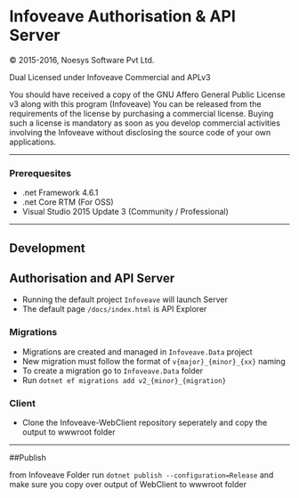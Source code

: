 # Infoveave Authorisation & API Server

&copy; 2015-2016, Noesys Software Pvt Ltd. 

Dual Licensed under Infoveave Commercial and APLv3

You should have received a copy of the GNU Affero General Public License v3
along with this program (Infoveave)
You can be released from the requirements of the license by purchasing
a commercial license. Buying such a license is mandatory as soon as you
develop commercial activities involving the Infoveave without
disclosing the source code of your own applications.

---
### Prerequesites

- .net Framework 4.6.1
- .net Core RTM (For OSS)
- Visual Studio 2015 Update 3 (Community / Professional)

---

## Development

## Authorisation and API Server

- Running the default project `Infoveave` will launch Server
- The default page `/docs/index.html` is API Explorer


### Migrations
- Migrations are created and managed in `Infoveave.Data` project
- New migration must follow the format of `v{major}_{minor}_{xx}` naming
- To create a migration go to `Infoveave.Data` folder
- Run `dotnet ef migrations add v2_{minor}_{migration}`


### Client
- Clone the Infoveave-WebClient repository seperately and copy the output to wwwroot folder

---

##Publish

from Infoveave Folder run `dotnet publish --configuration=Release` 
and make sure you copy over output of WebClient to wwwroot folder
